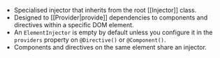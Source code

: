 - Specialised injector that inherits from the root [[Injector]] class.
- Designed to [[Provider|provide]] dependencies to components and directives within a specific DOM element.
- An `ElementInjector` is empty by default unless you configure it in the `providers` property on `@Directive()` or `@Component()`.
- Components and directives on the same element share an injector.